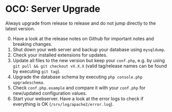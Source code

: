 # OCO: Server Upgrade
Always upgrade from release to release and do not jump directly to the latest version.

0. Have a look at the release notes on Github for important notes and breaking changes.
1. Shut down your web server and backup your database using `mysqldump`.
2. Check your installed extensions for updates.
3. Update all files to the new version but keep your `conf.php`, e.g. by using `git pull && git checkout vX.X.X` (valid tag/release names can be found by executing `git tag`).
4. Upgrade the database schema by executing `php console.php upgradeschema`.
5. Check `conf.php.example` and compare it with your `conf.php` for new/updated configuration values.
6. Start your webserver. Have a look at the error logs to check if everything is OK (`/srv/log/apache2/error.log`).
